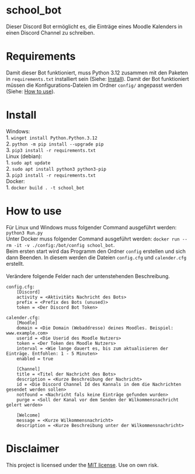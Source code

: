 # school_bot
Dieser Discord Bot ermöglicht es, die Einträge eines Moodle Kalenders in einen Discord Channel zu schreiben.

# Requirements
Damit dieser Bot funktioniert, muss Python 3.12 zusammen mit den Paketen in ```requirements.txt``` installiert sein (Siehe: [Install](#install)).
Damit der Bot funktioniert müssen die Konfigurations-Dateien im Ordner ```config/``` angepasst werden (Siehe: [How to use](#how-to-use)).

# Install
Windows:<br>
    1. ```winget install Python.Python.3.12```<br>
    2. ```python -m pip install --upgrade pip```<br>
    3. ```pip3 install -r requirements.txt```<br>
Linux (debian):<br>
    1. ```sudo apt update```<br>
    2. ```sudo apt install python3 python3-pip```<br>
    3. ```pip3 install -r requirements.txt```<br>
Docker:<br>
    1. ```docker build . -t school_bot```<br>

# How to use
Für Linux und Windows muss folgender Command ausgeführt werden: ```python3 Run.py```<br>
Unter Docker muss folgender Command ausgeführt werden: ```docker run --rm -it -v ./config:/bot/config school_bot```.<br>
Beim ersten start wird das Programm den Ordner ```config``` erstellen und sich dann Beenden. In diesem werden die Dateien ```config.cfg``` und ```calender.cfg``` erstellt.<br>
<br>
Verändere folgende Felder nach der untenstehenden Beschreibung.
```
config.cfg:
    [Discord]
    activity = <Aktivitäts Nachricht des Bots>
    prefix = <Prefix des Bots (unused)>
    token = <Der Discord Bot Token>

calender.cfg:
    [Moodle]
    domain = <Die Domain (Webaddresse) deines Moodles. Beispiel: www.example.com>
    userid = <Die Userid des Moodle Nutzers>
    token = <Der Token des Moodle Nutzers>
    interval = <Wie lange dauert es, bis zum aktualisieren der Einträge. Entfohlen: 1 - 5 Minuten>
    enabled = true
    
    [Channel]
    title = <Titel der Nachricht des Bots>
    description = <Kurze Beschreibung der Nachricht>
    id = <Die Discord Channel Id des Kannals in dem die Nachrichten gesendet werden sollen>
    notfound = <Nachricht fals keine Einträge gefunden wurden>
    purge = <Soll der Kanal vor dem Senden der Wilkommensnachricht gelert werden>
    
    [Welcome]
    message = <Kurze Wilkommensnachricht>
    description = <Kurze Beschreibung unter der Wilkommensnachricht>
```

# Disclaimer
This project is licensed under the [MIT license](LICENSE). Use on own risk.
